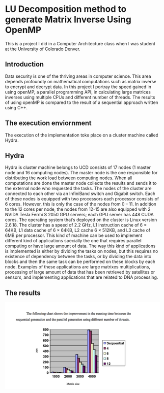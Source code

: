 # LU Decomposition method to generate Matrix Inverse Using OpenMP
This is a project I did in a Computer Architecture class when I was student at the University of Colorado Denver.

## Introduction
Data security is one of the thriving areas in computer science. This area depends profoundly on mathematical computations such as matrix inverse to encrypt and decrypt data. In this project I portray the speed gained in using openMP, a parallel programming API, in calculating large matrices inverses using multiple CPUs and different number of threads. The results of using openMP is compared to the result of a sequential approach written using C++.

## The execution enviornment
The execution of the implementation toke place on a cluster machine called Hydra.

## Hydra
Hydra is cluster machine belongs to UCD consists of 17 nodes (1 master node and 16 computing nodes). The master node is the one responsible for distributing the work load between computing nodes. When all computations are done the master node collects the results and sends it to the external node who requested the tasks. The nodes of the cluster are connected to each other via an InfiniBand switch and Gigabit switch. Each of these nodes is equipped with two processors each processor consists of 6 cores. However, this is only the case of the nodes from 0 – 11. In addition to the 12 cores per node, the nodes from 12-15 are also equipped with 2 NVIDA Tesla Fermi S 2050 GPU servers; each GPU server has 448 CUDA cores. The operating system that’s deployed on the cluster is Linux version 2.6.18. The cluster has a speed of 2.2 GHz, L1 instruction cache of 6 × 64KB, L1 data cache of 6 × 64KB, L2 cache 6 × 512KB, and L3 cache of 6MB per processor. This kind of machine can be used to implement different kind of applications specially the one that requires parallel computing or have large amount of data. The way this kind of applications is implemented is either by dividing the tasks on nodes, but this requires no existence of dependency between the tasks, or by dividing the data into blocks and then the same task can be performed on these blocks by each node. Examples of these applications are large matrixes multiplications, processing of large amount of data that has been retrieved by satellites or sensors, and implementing applications that are related to DNA processing.

## The results
![](https://github.com/milad-abujarada/MatrixInverseUsingOpenMP/blob/master/results.png)
